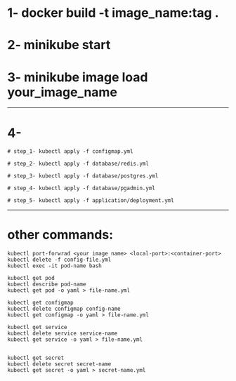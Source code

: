 # 1- docker build -t image_name:tag .

# 2- minikube start 

# 3- minikube image load your_image_name

***

# 4-
```# step_1- kubectl apply -f configmap.yml```

```# step_2- kubectl apply -f database/redis.yml```

```# step_3- kubectl apply -f database/postgres.yml```

```# step_4- kubectl apply -f database/pgadmin.yml```

```# step_5- kubectl apply -f application/deployment.yml```

***

# other commands:
```
kubectl port-forwrad <your image name> <local-port>:<container-port>
kubectl delete -f config-file.yml
kubectl exec -it pod-name bash

kubectl get pod
kubectl describe pod-name
kubectl get pod -o yaml > file-name.yml

kubectl get configmap
kubectl delete configmap config-name
kubectl get configmap -o yaml > file-name.yml

kubectl get service
kubectl delete service service-name
kubectl get service -o yaml > file-name.yml


kubectl get secret
kubectl delete secret secret-name
kubectl get secret -o yaml > secret-name.yml

```